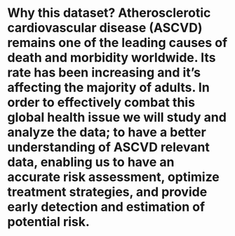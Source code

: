 #  Why this dataset?  Atherosclerotic cardiovascular disease (ASCVD) remains one of the leading causes of death and morbidity worldwide. Its rate has been increasing and it’s affecting the majority of adults. In order to effectively combat this global health issue we will study and analyze the data; to have a better understanding of ASCVD relevant data, enabling us to have an accurate risk assessment, optimize treatment strategies, and provide early detection and estimation of potential risk.


```

```
